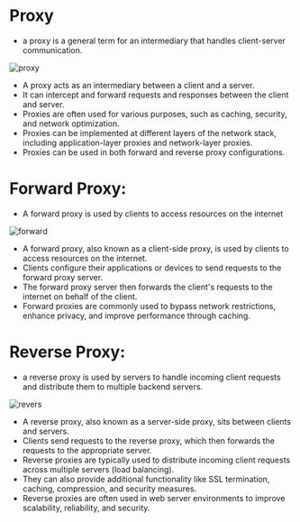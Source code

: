 # Proxy

* a proxy is a general term for an intermediary that handles client-server communication. 

![proxy](https://github.com/hojat-gazestani/DevOps/blob/main/haproxy/pictures/01-proxy.jpg)

- A proxy acts as an intermediary between a client and a server.
- It can intercept and forward requests and responses between the client and server.
- Proxies are often used for various purposes, such as caching, security, and network optimization.
- Proxies can be implemented at different layers of the network stack, including application-layer proxies and network-layer proxies.
- Proxies can be used in both forward and reverse proxy configurations.

# Forward Proxy:

* A forward proxy is used by clients to access resources on the internet

![forward](https://github.com/hojat-gazestani/DevOps/blob/main/haproxy/pictures/02-%20forward%20proxy.jpg)

- A forward proxy, also known as a client-side proxy, is used by clients to access resources on the internet.
- Clients configure their applications or devices to send requests to the forward proxy server.
- The forward proxy server then forwards the client's requests to the internet on behalf of the client.
- Forward proxies are commonly used to bypass network restrictions, enhance privacy, and improve performance through caching.

# Reverse Proxy:

* a reverse proxy is used by servers to handle incoming client requests and distribute them to multiple backend servers. 

![revers](https://github.com/hojat-gazestani/DevOps/blob/main/haproxy/pictures/03-reverse%20proxy.jpg)

- A reverse proxy, also known as a server-side proxy, sits between clients and servers.
- Clients send requests to the reverse proxy, which then forwards the requests to the appropriate server.
- Reverse proxies are typically used to distribute incoming client requests across multiple servers (load balancing).
- They can also provide additional functionality like SSL termination, caching, compression, and security measures.
- Reverse proxies are often used in web server environments to improve scalability, reliability, and security.